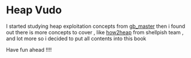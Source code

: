 # Heap Vudo

I started studying heap exploitation concepts from  [gb_master](https://gbmaster.wordpress.com/) then i found out there is more concepts to cover , like [how2heap](https://github.com/shellphish/how2heap) from shellpish team , and lot more so i decided to put  all contents into this book

Have fun ahead !!!!

